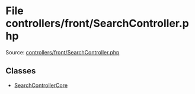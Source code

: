 File controllers/front/SearchController.php
=========

Source: [controllers/front/SearchController.php](https://github.com/PrestaShop/PrestaShop/blob/1.5.5.0/controllers/front/SearchController.php)


Classes
-------

* [SearchControllerCore](class.SearchControllerCore.md)

